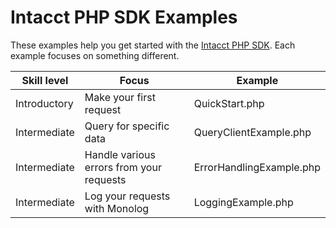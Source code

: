 # Intacct PHP SDK Examples

These examples help you get started with the [Intacct PHP SDK](https://github.com/Intacct/intacct-sdk-php). Each example focuses on something different.

| Skill level | Focus | Example         
| ------------- |-------------|-------------
| Introductory | Make your first request | QuickStart.php
| Intermediate | Query for specific data | QueryClientExample.php
| Intermediate | Handle various errors from your requests | ErrorHandlingExample.php
| Intermediate | Log your requests with Monolog | LoggingExample.php

<!--- TODO: To get started with these examples, start [here](index.md). -->